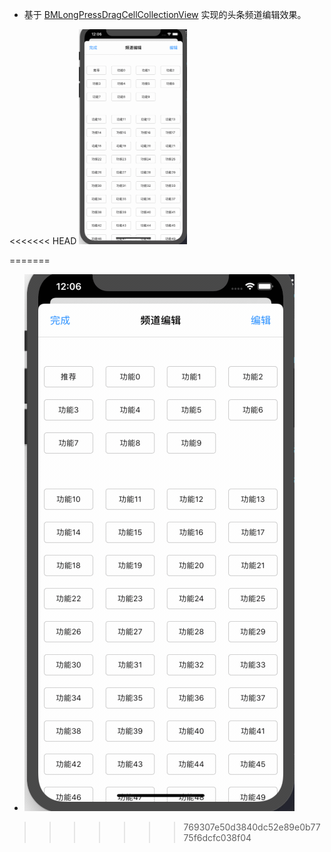 - 基于 [BMLongPressDragCellCollectionView](https://github.com/liangdahong/BMLongPressDragCellCollectionView) 实现的头条频道编辑效果。

<<<<<<< HEAD
​	<img src="Images/001.gif" style="zoom:40%;" />




<p/>

=======
- ![](Images/001.gif)
>>>>>>> 769307e50d3840dc52e89e0b7775f6dcfc038f04
